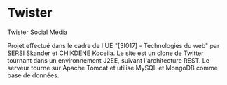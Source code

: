 # Twister
Twister Social Media

Projet effectué dans le cadre de l'UE "[3I017] - Technologies du web" par SERSI Skander et CHIKDENE Koceila.
Le site est un clone de Twitter tournant  dans un environnement J2EE, suivant l'architecture REST.
Le serveur tourne sur Apache Tomcat et utilise MySQL et MongoDB comme base de données.
